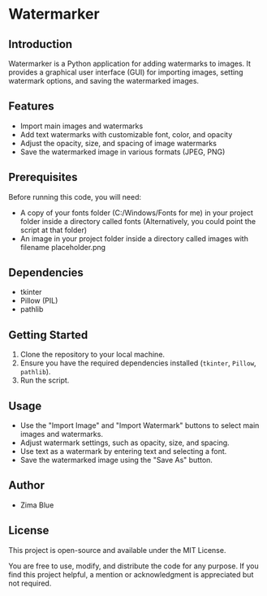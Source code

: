 # Watermarker

## Introduction
Watermarker is a Python application for adding watermarks to images. It provides a graphical user interface (GUI) for importing images, setting watermark options, and saving the watermarked images.

## Features
- Import main images and watermarks
- Add text watermarks with customizable font, color, and opacity
- Adjust the opacity, size, and spacing of image watermarks
- Save the watermarked image in various formats (JPEG, PNG)

## Prerequisites
Before running this code, you will need:
- A copy of your fonts folder (C:/Windows/Fonts for me) in your project folder inside a directory called fonts (Alternatively, you could point the script at that folder)
- An image in your project folder inside a directory called images with filename placeholder.png

## Dependencies
- tkinter
- Pillow (PIL)
- pathlib

## Getting Started
1. Clone the repository to your local machine.
2. Ensure you have the required dependencies installed (`tkinter`, `Pillow`, `pathlib`).
3. Run the script.

## Usage
- Use the "Import Image" and "Import Watermark" buttons to select main images and watermarks.
- Adjust watermark settings, such as opacity, size, and spacing.
- Use text as a watermark by entering text and selecting a font.
- Save the watermarked image using the "Save As" button.

## Author
- Zima Blue

## License
This project is open-source and available under the MIT License.

You are free to use, modify, and distribute the code for any purpose. If you find this project helpful, a mention or acknowledgment is appreciated but not required.